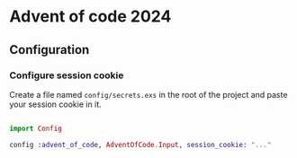 # Advent of code 2024

## Configuration

### Configure session cookie

Create a file named `config/secrets.exs` in the root of the project and paste your session cookie in it.

```elixir

import Config

config :advent_of_code, AdventOfCode.Input, session_cookie: "..."

```
